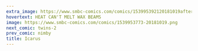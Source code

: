 ```yaml
---
extra_image: https://www.smbc-comics.com/comics/153995392120181019after.png
hovertext: HEAT CAN'T MELT WAX BEAMS
image: https://www.smbc-comics.com/comics/1539953773-20181019.png
next_comic: twins-2
prev_comic: nimby
title: Icarus
---
```


